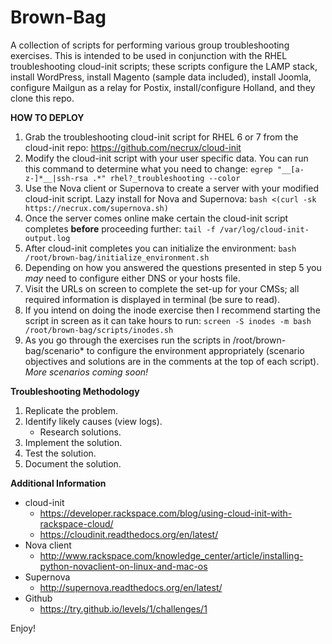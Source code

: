 # Brown-Bag
A collection of scripts for performing various group troubleshooting exercises. This is intended to be used in conjunction with the RHEL troubleshooting cloud-init scripts; these scripts configure the LAMP stack, install WordPress, install Magento (sample data included), install Joomla, configure Mailgun as a relay for Postix, install/configure Holland, and they clone this repo.

**HOW TO DEPLOY**

1. Grab the troubleshooting cloud-init script for RHEL 6 or 7 from the cloud-init repo: https://github.com/necrux/cloud-init
2. Modify the cloud-init script with your user specific data. You can run this command to determine what you need to change: ```egrep "__[a-z-]*__|ssh-rsa .*" rhel?_troubleshooting --color```
3. Use the Nova client or Supernova to create a server with your modified cloud-init script. Lazy install for Nova and Supernova: ```bash <(curl -sk https://necrux.com/supernova.sh)```
4. Once the server comes online make certain the cloud-init script completes **before** proceeding further: ```tail -f /var/log/cloud-init-output.log```
5. After cloud-init completes you can initialize the environment: ```bash /root/brown-bag/initialize_environment.sh```
6. Depending on how you answered the questions presented in step 5 you *may* need to configure either DNS or your hosts file.
7. Visit the URLs on screen to complete the set-up for your CMSs; all required information is displayed in terminal (be sure to read).
8. If you intend on doing the inode exercise then I recommend starting the script in screen as it can take hours to run: ```screen -S inodes -m bash /root/brown-bag/scripts/inodes.sh```
9. As you go through the exercises run the scripts in /root/brown-bag/scenario* to configure the environment appropriately (scenario objectives and solutions are in the comments at the top of each script).<br>_More scenarios coming soon!_

**Troubleshooting Methodology**

1. Replicate the problem.
2. Identify likely causes (view logs).
   * Research solutions.
3. Implement the solution.
4. Test the solution.
5. Document the solution.

**Additional Information**
* cloud-init
   - https://developer.rackspace.com/blog/using-cloud-init-with-rackspace-cloud/
   - https://cloudinit.readthedocs.org/en/latest/
* Nova client
   - http://www.rackspace.com/knowledge_center/article/installing-python-novaclient-on-linux-and-mac-os
* Supernova
   - http://supernova.readthedocs.org/en/latest/
* Github
   - https://try.github.io/levels/1/challenges/1

Enjoy!
